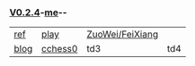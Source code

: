 ### [V0.2.4](https://github.com/littleflute/cchess/edit/master/README.md)-[me](https://littleflute.github.io/cchess/)--
<table>
  <tr>
    <td><a href="ref">ref</a></td>
    <td><a href="play">play</a></td>
    <td><a href="ZuoWei/FeiXiang">ZuoWei/FeiXiang</a></td> 
  </tr>
  <tr>
    <td><a href="https://littleflute.github.io/blog">blog</a></td>
    <td><a href="https://littleflute.github.io/cchess0">cchess0</a></td>
    <td>td3</td>
    <td>td4</td>
  </tr>
</table>
  

<script src="https://www.w3schools.com/lib/w3.js"></script>
<script src="https://littleflute.github.io/JavaScript/blclass.js" ></script>
<script src="https://littleflute.github.io/JavaScript/blApp.js"></script>
<script src="blAppPlx.js"></script>
